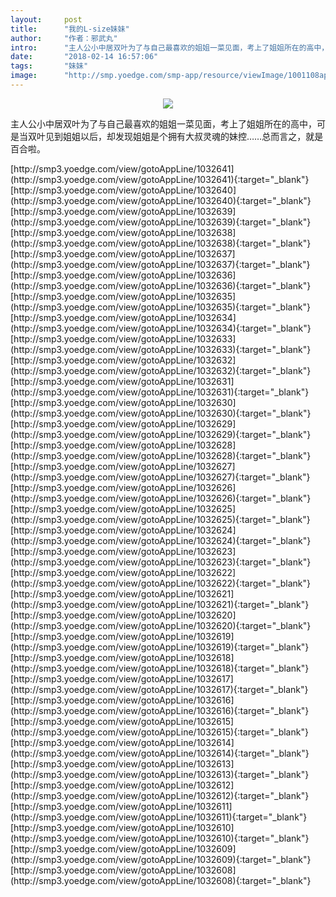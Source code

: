 ```yaml
---
layout:     post
title:      "我的L-size妹妹"
author:     "作者：邪武丸"
intro:      "主人公小中居双叶为了与自己最喜欢的姐姐一菜见面，考上了姐姐所在的高中，可是当双叶见到姐姐以后，却发现姐姐是个拥有大叔灵魂的妹控……总而言之，就是百合啦。"
date:       "2018-02-14 16:57:06"
tags:       "妹妹"
image:      "http://smp.yoedge.com/smp-app/resource/viewImage/1001108appline.png"
---
```

<div style="text-align: center">
<p><img src="http://smp.yoedge.com/smp-app/resource/viewImage/1001108appline.png"/></p>
</div>
<p class="post-meta">
<span>主人公小中居双叶为了与自己最喜欢的姐姐一菜见面，考上了姐姐所在的高中，可是当双叶见到姐姐以后，却发现姐姐是个拥有大叔灵魂的妹控……总而言之，就是百合啦。</span>
</p>
[http://smp3.yoedge.com/view/gotoAppLine/1032641](http://smp3.yoedge.com/view/gotoAppLine/1032641){:target="_blank"}
[http://smp3.yoedge.com/view/gotoAppLine/1032640](http://smp3.yoedge.com/view/gotoAppLine/1032640){:target="_blank"}
[http://smp3.yoedge.com/view/gotoAppLine/1032639](http://smp3.yoedge.com/view/gotoAppLine/1032639){:target="_blank"}
[http://smp3.yoedge.com/view/gotoAppLine/1032638](http://smp3.yoedge.com/view/gotoAppLine/1032638){:target="_blank"}
[http://smp3.yoedge.com/view/gotoAppLine/1032637](http://smp3.yoedge.com/view/gotoAppLine/1032637){:target="_blank"}
[http://smp3.yoedge.com/view/gotoAppLine/1032636](http://smp3.yoedge.com/view/gotoAppLine/1032636){:target="_blank"}
[http://smp3.yoedge.com/view/gotoAppLine/1032635](http://smp3.yoedge.com/view/gotoAppLine/1032635){:target="_blank"}
[http://smp3.yoedge.com/view/gotoAppLine/1032634](http://smp3.yoedge.com/view/gotoAppLine/1032634){:target="_blank"}
[http://smp3.yoedge.com/view/gotoAppLine/1032633](http://smp3.yoedge.com/view/gotoAppLine/1032633){:target="_blank"}
[http://smp3.yoedge.com/view/gotoAppLine/1032632](http://smp3.yoedge.com/view/gotoAppLine/1032632){:target="_blank"}
[http://smp3.yoedge.com/view/gotoAppLine/1032631](http://smp3.yoedge.com/view/gotoAppLine/1032631){:target="_blank"}
[http://smp3.yoedge.com/view/gotoAppLine/1032630](http://smp3.yoedge.com/view/gotoAppLine/1032630){:target="_blank"}
[http://smp3.yoedge.com/view/gotoAppLine/1032629](http://smp3.yoedge.com/view/gotoAppLine/1032629){:target="_blank"}
[http://smp3.yoedge.com/view/gotoAppLine/1032628](http://smp3.yoedge.com/view/gotoAppLine/1032628){:target="_blank"}
[http://smp3.yoedge.com/view/gotoAppLine/1032627](http://smp3.yoedge.com/view/gotoAppLine/1032627){:target="_blank"}
[http://smp3.yoedge.com/view/gotoAppLine/1032626](http://smp3.yoedge.com/view/gotoAppLine/1032626){:target="_blank"}
[http://smp3.yoedge.com/view/gotoAppLine/1032625](http://smp3.yoedge.com/view/gotoAppLine/1032625){:target="_blank"}
[http://smp3.yoedge.com/view/gotoAppLine/1032624](http://smp3.yoedge.com/view/gotoAppLine/1032624){:target="_blank"}
[http://smp3.yoedge.com/view/gotoAppLine/1032623](http://smp3.yoedge.com/view/gotoAppLine/1032623){:target="_blank"}
[http://smp3.yoedge.com/view/gotoAppLine/1032622](http://smp3.yoedge.com/view/gotoAppLine/1032622){:target="_blank"}
[http://smp3.yoedge.com/view/gotoAppLine/1032621](http://smp3.yoedge.com/view/gotoAppLine/1032621){:target="_blank"}
[http://smp3.yoedge.com/view/gotoAppLine/1032620](http://smp3.yoedge.com/view/gotoAppLine/1032620){:target="_blank"}
[http://smp3.yoedge.com/view/gotoAppLine/1032619](http://smp3.yoedge.com/view/gotoAppLine/1032619){:target="_blank"}
[http://smp3.yoedge.com/view/gotoAppLine/1032618](http://smp3.yoedge.com/view/gotoAppLine/1032618){:target="_blank"}
[http://smp3.yoedge.com/view/gotoAppLine/1032617](http://smp3.yoedge.com/view/gotoAppLine/1032617){:target="_blank"}
[http://smp3.yoedge.com/view/gotoAppLine/1032616](http://smp3.yoedge.com/view/gotoAppLine/1032616){:target="_blank"}
[http://smp3.yoedge.com/view/gotoAppLine/1032615](http://smp3.yoedge.com/view/gotoAppLine/1032615){:target="_blank"}
[http://smp3.yoedge.com/view/gotoAppLine/1032614](http://smp3.yoedge.com/view/gotoAppLine/1032614){:target="_blank"}
[http://smp3.yoedge.com/view/gotoAppLine/1032613](http://smp3.yoedge.com/view/gotoAppLine/1032613){:target="_blank"}
[http://smp3.yoedge.com/view/gotoAppLine/1032612](http://smp3.yoedge.com/view/gotoAppLine/1032612){:target="_blank"}
[http://smp3.yoedge.com/view/gotoAppLine/1032611](http://smp3.yoedge.com/view/gotoAppLine/1032611){:target="_blank"}
[http://smp3.yoedge.com/view/gotoAppLine/1032610](http://smp3.yoedge.com/view/gotoAppLine/1032610){:target="_blank"}
[http://smp3.yoedge.com/view/gotoAppLine/1032609](http://smp3.yoedge.com/view/gotoAppLine/1032609){:target="_blank"}
[http://smp3.yoedge.com/view/gotoAppLine/1032608](http://smp3.yoedge.com/view/gotoAppLine/1032608){:target="_blank"}


